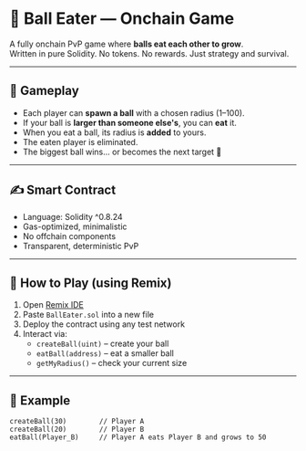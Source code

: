 # 🎱 Ball Eater — Onchain Game 
  
A fully onchain PvP game where **balls eat each other to grow**.   
Written in pure Solidity. No tokens. No rewards. Just strategy and survival.  

---

## 🧠 Gameplay

- Each player can **spawn a ball** with a chosen radius (1–100).
- If your ball is **larger than someone else's**, you can **eat** it.
- When you eat a ball, its radius is **added** to yours.
- The eaten player is eliminated.  
- The biggest ball wins... or becomes the next target 🧨   

---

## ✍️ Smart Contract

- Language: Solidity ^0.8.24  
- Gas-optimized, minimalistic  
- No offchain components  
- Transparent, deterministic PvP

---

## 🚀 How to Play (using Remix)

1. Open [Remix IDE](https://remix.ethereum.org/)
2. Paste `BallEater.sol` into a new file
3. Deploy the contract using any test network
4. Interact via:
   - `createBall(uint)` – create your ball  
   - `eatBall(address)` – eat a smaller ball  
   - `getMyRadius()` – check your current size  

---

## 🧪 Example

```solidity
createBall(30)        // Player A
createBall(20)        // Player B
eatBall(Player_B)     // Player A eats Player B and grows to 50
